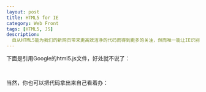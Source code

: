 ```yaml
---
layout: post
title: HTML5 for IE
category: Web Front
tags: [HTML5, JS]
description:
  自从HTML5能为我们的新网页带来更高效洁净的代码而得到更多的关注，然而唯一能让IE识别那些新元素的途径是使用HTML5 shiv,感谢remy sharp为我们提供了这个迷你脚本来解决IE支持HTML5的问题。
---
```

下面是引用Google的html5.js文件，好处就不说了：
<pre>

</pre>
当然，你也可以把代码拿出来自己看着办：
<pre>
</pre>